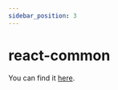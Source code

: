 ```yaml
---
sidebar_position: 3
---
```


# react-common

You can find it [here](https://mohammadaobed.github.io/docs-react-common).
